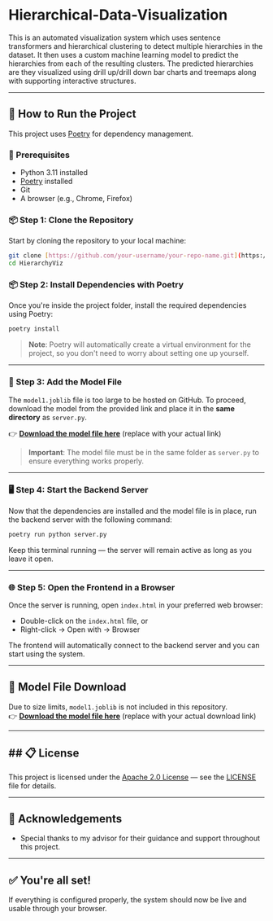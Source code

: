 # Hierarchical-Data-Visualization
 
This is an automated visualization system which uses sentence transformers and hierarchical clustering to detect multiple hierarchies in the dataset. It then uses a custom machine learning model to predict the hierarchies from each of the resulting clusters. The predicted hierarchies are they visualized using drill up/drill down bar charts and treemaps along with supporting interactive structures.

---

## 🚀 How to Run the Project

This project uses [Poetry](https://python-poetry.org/) for dependency management.

### 🧰 Prerequisites

- Python 3.11 installed
- [Poetry](https://python-poetry.org/docs/#installation) installed
- Git
- A browser (e.g., Chrome, Firefox)

### 📦 Step 1: Clone the Repository

Start by cloning the repository to your local machine:

```bash
git clone [https://github.com/your-username/your-repo-name.git](https://github.com/Uppalapati-Vinay-Kumar/HierarchyViz.git)
cd HierarchyViz
```

### 📦 Step 2: Install Dependencies with Poetry

Once you're inside the project folder, install the required dependencies using Poetry:

```bash
poetry install
```

> **Note**: Poetry will automatically create a virtual environment for the project, so you don't need to worry about setting one up yourself.

---

### 📁 Step 3: Add the Model File

The `model1.joblib` file is too large to be hosted on GitHub. To proceed, download the model from the provided link and place it in the **same directory** as `server.py`.

👉 **[Download the model file here](https://your-link.com)** (replace with your actual link)

> **Important**: The model file must be in the same folder as `server.py` to ensure everything works properly.

---

### 🖥️ Step 4: Start the Backend Server

Now that the dependencies are installed and the model file is in place, run the backend server with the following command:

```bash
poetry run python server.py
```

Keep this terminal running — the server will remain active as long as you leave it open.

---

### 🌐 Step 5: Open the Frontend in a Browser

Once the server is running, open `index.html` in your preferred web browser:

- Double-click on the `index.html` file, or
- Right-click → Open with → Browser

The frontend will automatically connect to the backend server and you can start using the system.

---

## 📎 Model File Download

Due to size limits, `model1.joblib` is not included in this repository.  
👉 **[Download the model file here](https://your-link.com)** (replace with your actual download link)

---

## ## 📋 License

This project is licensed under the [Apache 2.0 License](https://opensource.org/licenses/Apache-2.0) — see the [LICENSE](LICENSE) file for details.

---

## 📝 Acknowledgements

- Special thanks to my advisor for their guidance and support throughout this project.

---

## ✅ You're all set!

If everything is configured properly, the system should now be live and usable through your browser.
